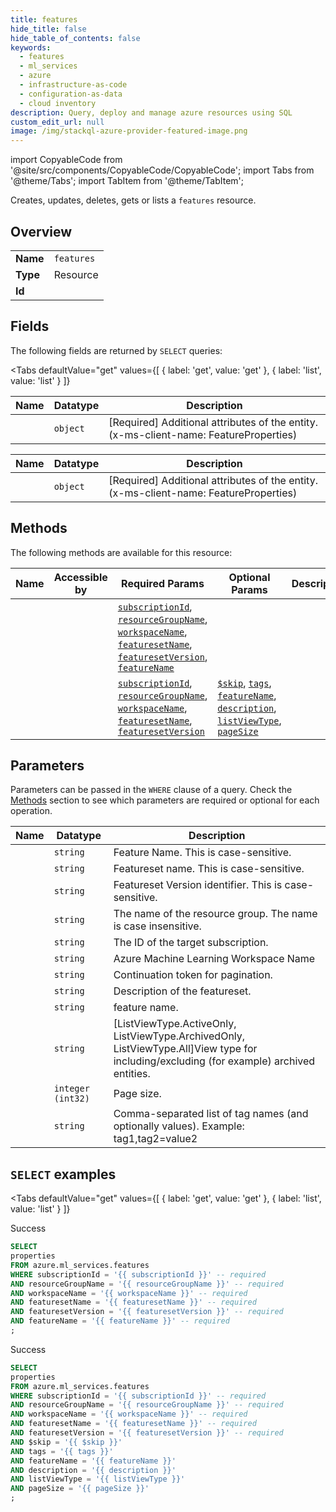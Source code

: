 ```yaml
--- 
title: features
hide_title: false
hide_table_of_contents: false
keywords:
  - features
  - ml_services
  - azure
  - infrastructure-as-code
  - configuration-as-data
  - cloud inventory
description: Query, deploy and manage azure resources using SQL
custom_edit_url: null
image: /img/stackql-azure-provider-featured-image.png
---
```


import CopyableCode from '@site/src/components/CopyableCode/CopyableCode';
import Tabs from '@theme/Tabs';
import TabItem from '@theme/TabItem';

Creates, updates, deletes, gets or lists a <code>features</code> resource.

## Overview
<table><tbody>
<tr><td><b>Name</b></td><td><code>features</code></td></tr>
<tr><td><b>Type</b></td><td>Resource</td></tr>
<tr><td><b>Id</b></td><td><CopyableCode code="azure.ml_services.features" /></td></tr>
</tbody></table>

## Fields

The following fields are returned by `SELECT` queries:

<Tabs
    defaultValue="get"
    values={[
        { label: 'get', value: 'get' },
        { label: 'list', value: 'list' }
    ]}
>
<TabItem value="get">

<table>
<thead>
    <tr>
    <th>Name</th>
    <th>Datatype</th>
    <th>Description</th>
    </tr>
</thead>
<tbody>
<tr>
    <td><CopyableCode code="properties" /></td>
    <td><code>object</code></td>
    <td>[Required] Additional attributes of the entity. (x-ms-client-name: FeatureProperties)</td>
</tr>
</tbody>
</table>
</TabItem>
<TabItem value="list">

<table>
<thead>
    <tr>
    <th>Name</th>
    <th>Datatype</th>
    <th>Description</th>
    </tr>
</thead>
<tbody>
<tr>
    <td><CopyableCode code="properties" /></td>
    <td><code>object</code></td>
    <td>[Required] Additional attributes of the entity. (x-ms-client-name: FeatureProperties)</td>
</tr>
</tbody>
</table>
</TabItem>
</Tabs>

## Methods

The following methods are available for this resource:

<table>
<thead>
    <tr>
    <th>Name</th>
    <th>Accessible by</th>
    <th>Required Params</th>
    <th>Optional Params</th>
    <th>Description</th>
    </tr>
</thead>
<tbody>
<tr>
    <td><a href="#get"><CopyableCode code="get" /></a></td>
    <td><CopyableCode code="select" /></td>
    <td><a href="#parameter-subscriptionId"><code>subscriptionId</code></a>, <a href="#parameter-resourceGroupName"><code>resourceGroupName</code></a>, <a href="#parameter-workspaceName"><code>workspaceName</code></a>, <a href="#parameter-featuresetName"><code>featuresetName</code></a>, <a href="#parameter-featuresetVersion"><code>featuresetVersion</code></a>, <a href="#parameter-featureName"><code>featureName</code></a></td>
    <td></td>
    <td></td>
</tr>
<tr>
    <td><a href="#list"><CopyableCode code="list" /></a></td>
    <td><CopyableCode code="select" /></td>
    <td><a href="#parameter-subscriptionId"><code>subscriptionId</code></a>, <a href="#parameter-resourceGroupName"><code>resourceGroupName</code></a>, <a href="#parameter-workspaceName"><code>workspaceName</code></a>, <a href="#parameter-featuresetName"><code>featuresetName</code></a>, <a href="#parameter-featuresetVersion"><code>featuresetVersion</code></a></td>
    <td><a href="#parameter-$skip"><code>$skip</code></a>, <a href="#parameter-tags"><code>tags</code></a>, <a href="#parameter-featureName"><code>featureName</code></a>, <a href="#parameter-description"><code>description</code></a>, <a href="#parameter-listViewType"><code>listViewType</code></a>, <a href="#parameter-pageSize"><code>pageSize</code></a></td>
    <td></td>
</tr>
</tbody>
</table>

## Parameters

Parameters can be passed in the `WHERE` clause of a query. Check the [Methods](#methods) section to see which parameters are required or optional for each operation.

<table>
<thead>
    <tr>
    <th>Name</th>
    <th>Datatype</th>
    <th>Description</th>
    </tr>
</thead>
<tbody>
<tr id="parameter-featureName">
    <td><CopyableCode code="featureName" /></td>
    <td><code>string</code></td>
    <td>Feature Name. This is case-sensitive.</td>
</tr>
<tr id="parameter-featuresetName">
    <td><CopyableCode code="featuresetName" /></td>
    <td><code>string</code></td>
    <td>Featureset name. This is case-sensitive.</td>
</tr>
<tr id="parameter-featuresetVersion">
    <td><CopyableCode code="featuresetVersion" /></td>
    <td><code>string</code></td>
    <td>Featureset Version identifier. This is case-sensitive.</td>
</tr>
<tr id="parameter-resourceGroupName">
    <td><CopyableCode code="resourceGroupName" /></td>
    <td><code>string</code></td>
    <td>The name of the resource group. The name is case insensitive.</td>
</tr>
<tr id="parameter-subscriptionId">
    <td><CopyableCode code="subscriptionId" /></td>
    <td><code>string</code></td>
    <td>The ID of the target subscription.</td>
</tr>
<tr id="parameter-workspaceName">
    <td><CopyableCode code="workspaceName" /></td>
    <td><code>string</code></td>
    <td>Azure Machine Learning Workspace Name</td>
</tr>
<tr id="parameter-$skip">
    <td><CopyableCode code="$skip" /></td>
    <td><code>string</code></td>
    <td>Continuation token for pagination.</td>
</tr>
<tr id="parameter-description">
    <td><CopyableCode code="description" /></td>
    <td><code>string</code></td>
    <td>Description of the featureset.</td>
</tr>
<tr id="parameter-featureName">
    <td><CopyableCode code="featureName" /></td>
    <td><code>string</code></td>
    <td>feature name.</td>
</tr>
<tr id="parameter-listViewType">
    <td><CopyableCode code="listViewType" /></td>
    <td><code>string</code></td>
    <td>[ListViewType.ActiveOnly, ListViewType.ArchivedOnly, ListViewType.All]View type for including/excluding (for example) archived entities.</td>
</tr>
<tr id="parameter-pageSize">
    <td><CopyableCode code="pageSize" /></td>
    <td><code>integer (int32)</code></td>
    <td>Page size.</td>
</tr>
<tr id="parameter-tags">
    <td><CopyableCode code="tags" /></td>
    <td><code>string</code></td>
    <td>Comma-separated list of tag names (and optionally values). Example: tag1,tag2=value2</td>
</tr>
</tbody>
</table>

## `SELECT` examples

<Tabs
    defaultValue="get"
    values={[
        { label: 'get', value: 'get' },
        { label: 'list', value: 'list' }
    ]}
>
<TabItem value="get">

Success

```sql
SELECT
properties
FROM azure.ml_services.features
WHERE subscriptionId = '{{ subscriptionId }}' -- required
AND resourceGroupName = '{{ resourceGroupName }}' -- required
AND workspaceName = '{{ workspaceName }}' -- required
AND featuresetName = '{{ featuresetName }}' -- required
AND featuresetVersion = '{{ featuresetVersion }}' -- required
AND featureName = '{{ featureName }}' -- required
;
```
</TabItem>
<TabItem value="list">

Success

```sql
SELECT
properties
FROM azure.ml_services.features
WHERE subscriptionId = '{{ subscriptionId }}' -- required
AND resourceGroupName = '{{ resourceGroupName }}' -- required
AND workspaceName = '{{ workspaceName }}' -- required
AND featuresetName = '{{ featuresetName }}' -- required
AND featuresetVersion = '{{ featuresetVersion }}' -- required
AND $skip = '{{ $skip }}'
AND tags = '{{ tags }}'
AND featureName = '{{ featureName }}'
AND description = '{{ description }}'
AND listViewType = '{{ listViewType }}'
AND pageSize = '{{ pageSize }}'
;
```
</TabItem>
</Tabs>
